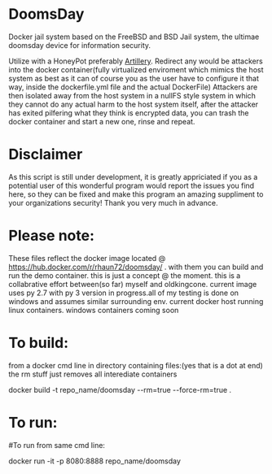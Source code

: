 # DoomsDay
Docker jail system based on the FreeBSD and BSD Jail system, the ultimae doomsday device for information security.

Utilize with a HoneyPot preferably [Artillery](https://github.com/BinaryDefense/artillery). Redirect any would be attackers into the docker container(fully virtualized enviroment which mimics the host system as best as it can of course you as the user have to configure it that way, inside the dockerfile.yml file and the actual DockerFile) Attackers are then isolated away from the host system in a nullFS style system in which they cannot do any actual harm to the host system itself, after the attacker has exited pilfering what they think is encrypted data, you can trash the docker container and start a new one, rinse and repeat.

# Disclaimer

As this script is still under development, it is greatly appriciated if you as a potential user of this wonderful program would report the issues you find here, so they can be fixed and make this program an amazing suppliment to your organizations security! Thank you very much in advance.

# Please note:
These files reflect the docker image located @ https://hub.docker.com/r/rhaun72/doomsday/ . with them you can build and run the demo container. this is just a concept @ the moment. this is a collabrative effort between(so far) myself and oldkingcone. current image uses py 2.7 with py 3 version in progress.all of my testing is done on windows and assumes similar surrounding env. current docker host running linux containers. windows containers coming soon


# To build:
from a docker cmd line in directory containing files:(yes that is a dot at end)
the rm stuff just removes all interediate containers

 docker build -t repo_name/doomsday --rm=true --force-rm=true  .
  
 # To run:
 #To run from same cmd line:
 
 docker run -it -p 8080:8888 repo_name/doomsday
